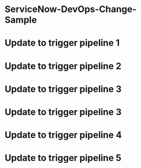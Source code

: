 # ServiceNow-DevOps-Change-Sample
# Update to trigger pipeline 1
# Update to trigger pipeline 2
# Update to trigger pipeline 3
# Update to trigger pipeline 3
# Update to trigger pipeline 4
# Update to trigger pipeline 5
